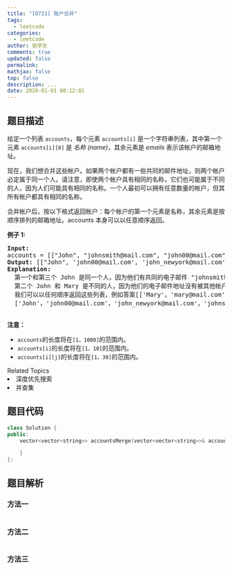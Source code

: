 ```yaml
---
title: "[0721] 账户合并"
tags:
  - leetcode
categories:
  - leetcode
author: 张学志
comments: true
updated: false
permalink:
mathjax: false
top: false
description: ...
date: 2020-01-01 00:12:01
---
```


## 题目描述

<p>给定一个列表 <code>accounts</code>，每个元素 <code>accounts[i]</code>&nbsp;是一个字符串列表，其中第一个元素 <code>accounts[i][0]</code>&nbsp;是&nbsp;<em>名称 (name)</em>，其余元素是 <em>emails </em>表示该帐户的邮箱地址。</p>

<p>现在，我们想合并这些帐户。如果两个帐户都有一些共同的邮件地址，则两个帐户必定属于同一个人。请注意，即使两个帐户具有相同的名称，它们也可能属于不同的人，因为人们可能具有相同的名称。一个人最初可以拥有任意数量的帐户，但其所有帐户都具有相同的名称。</p>

<p>合并帐户后，按以下格式返回帐户：每个帐户的第一个元素是名称，其余元素是按顺序排列的邮箱地址。accounts 本身可以以任意顺序返回。</p>

<p><strong>例子 1:</strong></p>

<pre>
<strong>Input:</strong> 
accounts = [[&quot;John&quot;, &quot;johnsmith@mail.com&quot;, &quot;john00@mail.com&quot;], [&quot;John&quot;, &quot;johnnybravo@mail.com&quot;], [&quot;John&quot;, &quot;johnsmith@mail.com&quot;, &quot;john_newyork@mail.com&quot;], [&quot;Mary&quot;, &quot;mary@mail.com&quot;]]
<strong>Output:</strong> [[&quot;John&quot;, &#39;john00@mail.com&#39;, &#39;john_newyork@mail.com&#39;, &#39;johnsmith@mail.com&#39;],  [&quot;John&quot;, &quot;johnnybravo@mail.com&quot;], [&quot;Mary&quot;, &quot;mary@mail.com&quot;]]
<strong>Explanation:</strong> 
  第一个和第三个 John 是同一个人，因为他们有共同的电子邮件 &quot;johnsmith@mail.com&quot;。 
  第二个 John 和 Mary 是不同的人，因为他们的电子邮件地址没有被其他帐户使用。
  我们可以以任何顺序返回这些列表，例如答案[[&#39;Mary&#39;，&#39;mary@mail.com&#39;]，[&#39;John&#39;，&#39;johnnybravo@mail.com&#39;]，
  [&#39;John&#39;，&#39;john00@mail.com&#39;，&#39;john_newyork@mail.com&#39;，&#39;johnsmith@mail.com&#39;]]仍然会被接受。

</pre>

<p><strong>注意：</strong></p>

<ul>
	<li><code>accounts</code>的长度将在<code>[1，1000]</code>的范围内。</li>
	<li><code>accounts[i]</code>的长度将在<code>[1，10]</code>的范围内。</li>
	<li><code>accounts[i][j]</code>的长度将在<code>[1，30]</code>的范围内。</li>
</ul>
<div><div>Related Topics</div><div><li>深度优先搜索</li><li>并查集</li></div></div>

## 题目代码

```cpp
class Solution {
public:
    vector<vector<string>> accountsMerge(vector<vector<string>>& accounts) {

    }
};
```

## 题目解析

### 方法一

```cpp

```

### 方法二

```cpp

```

### 方法三

```cpp

```

